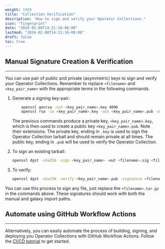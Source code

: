 ```yaml
---
weight: 1410
title: "Collection Verification"
description: "How to sign and verify your Operator Collections."
icon: "fingerprint"
date: "2024-02-08T14:31:16-08:00"
lastmod: "2024-02-08T14:31:16-08:00"
draft: false
toc: true
---
```


## Manual Signature Creation & Verification
---

You can use pair of public and private (asymmetric) keys to sign and verify your Operator Collections. Remember to replace `<filename>` and `<key_pair_name>` with the appropriate terms in the following commands.

1. Generate a signing key-pair:
    ```bash
        openssl genrsa -out <key_pair_name>.key 4096
        openssl rsa -in <key_pair_name>.key -out <key_pair_name>.pub -outform PEM -pubout
    ```

    The previous commands produce a private key, `<key_pair_name>.key`, which is then used to create a public key `<key_pair_name>.pub`. Note their extensions. The private key, ending in `.key` is used to sign the Operator Collection tarball and should remain private at all times. The public key, ending in `.pub` will be used to verify the Operator Collection.

2. To sign an existing tarball:
    ```bash
    openssl dgst -sha256 -sign <key_pair_name> -out <filename>.sig <filename>.tar.gz
    ```

3. To verify:
    ```bash
    openssl dgst -sha256 -verify <key_pair_name>.pub -signature <filename>.sig <filename>.tar.gz
    ```

You can use this process to sign any file, just replace the `<filename>.tar.gz` in the commands above.
These signatures should work with both the manual and galaxy import paths.

## Automate using GitHub Workflow Actions
---

Alternatively, you can easily automate the process of building, signing, and deploying you Operator Collections with GitHub Workflow Actions. Follow the [CI/CD tutorial](/docs/ibm-operator-collection-sdk/building-deploying/cicd/#using-github-workflow-actions) to get started.